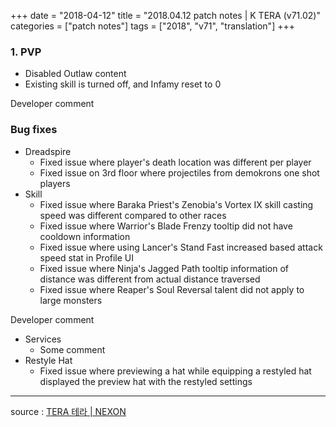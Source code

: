 +++
date = "2018-04-12"
title = "2018.04.12 patch notes | K TERA (v71.02)"
categories = ["patch notes"]
tags = ["2018", "v71", "translation"]
+++

### 1. PVP
- Disabled Outlaw content
- Existing skill is turned off, and Infamy reset to 0

Developer comment

### Bug fixes
- Dreadspire
  - Fixed issue where player's death location was different per player
  - Fixed issue on 3rd floor where projectiles from demokrons one shot players
- Skill
  - Fixed issue where Baraka Priest's Zenobia's Vortex IX skill casting speed was different compared to other races
  - Fixed issue where Warrior's Blade Frenzy tooltip did not have cooldown information
  - Fixed issue where using Lancer's Stand Fast increased based attack speed stat in Profile UI
  - Fixed issue where Ninja's Jagged Path tooltip information of distance was different from actual distance traversed
  - Fixed issue where Reaper's Soul Reversal  talent did not apply to large monsters

Developer comment

- Services
  - Some comment
- Restyle Hat
  - Fixed issue where previewing a hat while equipping a restyled hat displayed the preview hat with the restyled settings

----

source : [TERA 테라 | NEXON](http://tera.nexon.com/news/update/view.aspx?n4articlesn=327)
